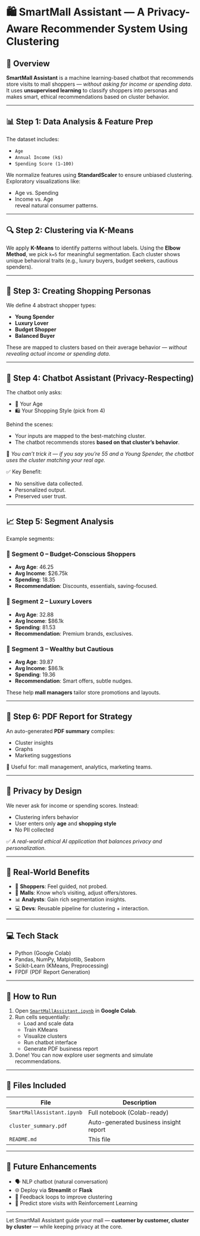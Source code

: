 # 🛍️ SmartMall Assistant — A Privacy-Aware Recommender System Using Clustering

## 🎯 Overview

**SmartMall Assistant** is a machine learning-based chatbot that recommends store visits to mall shoppers — *without asking for income or spending data*. It uses **unsupervised learning** to classify shoppers into personas and makes smart, ethical recommendations based on cluster behavior.

---

## 📊 Step 1: Data Analysis & Feature Prep

The dataset includes:
- `Age`
- `Annual Income (k$)`
- `Spending Score (1–100)`

We normalize features using **StandardScaler** to ensure unbiased clustering. Exploratory visualizations like:
- Age vs. Spending
- Income vs. Age  
reveal natural consumer patterns.

---

## 🔍 Step 2: Clustering via K-Means

We apply **K-Means** to identify patterns without labels. Using the **Elbow Method**, we pick `k=5` for meaningful segmentation. Each cluster shows unique behavioral traits (e.g., luxury buyers, budget seekers, cautious spenders).

---

## 🧠 Step 3: Creating Shopping Personas

We define 4 abstract shopper types:
- **Young Spender**
- **Luxury Lover**
- **Budget Shopper**
- **Balanced Buyer**

These are mapped to clusters based on their average behavior — *without revealing actual income or spending data*.

---

## 🤖 Step 4: Chatbot Assistant (Privacy-Respecting)

The chatbot only asks:
- 🎂 Your Age
- 🛍️ Your Shopping Style (pick from 4)

Behind the scenes:
- Your inputs are mapped to the best-matching cluster.
- The chatbot recommends stores **based on that cluster’s behavior**.

🧠 *You can’t trick it — if you say you’re 55 and a Young Spender, the chatbot uses the cluster matching your real age.*

✅ Key Benefit:
- No sensitive data collected.
- Personalized output.
- Preserved user trust.

---

## 📈 Step 5: Segment Analysis

Example segments:

### 🧺 Segment 0 – Budget-Conscious Shoppers
- **Avg Age**: 46.25  
- **Avg Income**: \$26.75k  
- **Spending**: 18.35  
- **Recommendation**: Discounts, essentials, saving-focused.

### 💎 Segment 2 – Luxury Lovers
- **Avg Age**: 32.88  
- **Avg Income**: \$86.1k  
- **Spending**: 81.53  
- **Recommendation**: Premium brands, exclusives.

### 💼 Segment 3 – Wealthy but Cautious
- **Avg Age**: 39.87  
- **Avg Income**: \$86.1k  
- **Spending**: 19.36  
- **Recommendation**: Smart offers, subtle nudges.

These help **mall managers** tailor store promotions and layouts.

---

## 📄 Step 6: PDF Report for Strategy

An auto-generated **PDF summary** compiles:
- Cluster insights
- Graphs
- Marketing suggestions

🧾 Useful for: mall management, analytics, marketing teams.

---

## 🔐 Privacy by Design

We never ask for income or spending scores. Instead:
- Clustering infers behavior
- User enters only **age** and **shopping style**
- No PII collected

✅ *A real-world ethical AI application that balances privacy and personalization.*

---

## 🧠 Real-World Benefits

- 🛒 **Shoppers**: Feel guided, not probed.
- 🏬 **Malls**: Know who’s visiting, adjust offers/stores.
- 📊 **Analysts**: Gain rich segmentation insights.
- 💻 **Devs**: Reusable pipeline for clustering + interaction.

---

## 💻 Tech Stack

- Python (Google Colab)
- Pandas, NumPy, Matplotlib, Seaborn
- Scikit-Learn (KMeans, Preprocessing)
- FPDF (PDF Report Generation)

---

## 🚀 How to Run

1. Open [`SmartMallAssistant.ipynb`](./SmartMallAssistant.ipynb) in **Google Colab**.
2. Run cells sequentially:
   - Load and scale data
   - Train KMeans
   - Visualize clusters
   - Run chatbot interface
   - Generate PDF business report
3. Done! You can now explore user segments and simulate recommendations.

---

## 📁 Files Included

| File                    | Description                                  |
|-------------------------|----------------------------------------------|
| `SmartMallAssistant.ipynb` | Full notebook (Colab-ready)               |
| `cluster_summary.pdf`   | Auto-generated business insight report       |
| `README.md`             | This file                                    |

---

## 🧪 Future Enhancements

- 🗣️ NLP chatbot (natural conversation)
- 🌐 Deploy via **Streamlit** or **Flask**
- 🔁 Feedback loops to improve clustering
- 🎯 Predict store visits with Reinforcement Learning

---

Let SmartMall Assistant guide your mall — **customer by customer, cluster by cluster** — while keeping privacy at the core.
